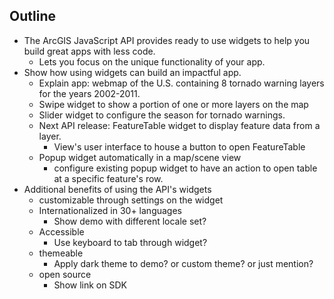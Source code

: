 ## Outline

- The ArcGIS JavaScript API provides ready to use widgets to help you build great apps with less code.
  - Lets you focus on the unique functionality of your app.
- Show how using widgets can build an impactful app.
  - Explain app: webmap of the U.S. containing 8 tornado warning layers for the years 2002-2011.
  - Swipe widget to show a portion of one or more layers on the map
  - Slider widget to configure the season for tornado warnings.
  - Next API release: FeatureTable widget to display feature data from a layer.
    - View's user interface to house a button to open FeatureTable
  - Popup widget automatically in a map/scene view
    - configure existing popup widget to have an action to open table at a specific feature's row.
- Additional benefits of using the API's widgets
  - customizable through settings on the widget
  - Internationalized in 30+ languages
    - Show demo with different locale set?
  - Accessible
    - Use keyboard to tab through widget?
  - themeable
    - Apply dark theme to demo? or custom theme? or just mention?
  - open source
    - Show link on SDK
